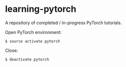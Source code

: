 # learning-pytorch

A repository of completed / in-progress PyTorch tutorials.

Open PyTorch environment:

    $ source activate pytorch

Close:

    $ deactivate pytorch
